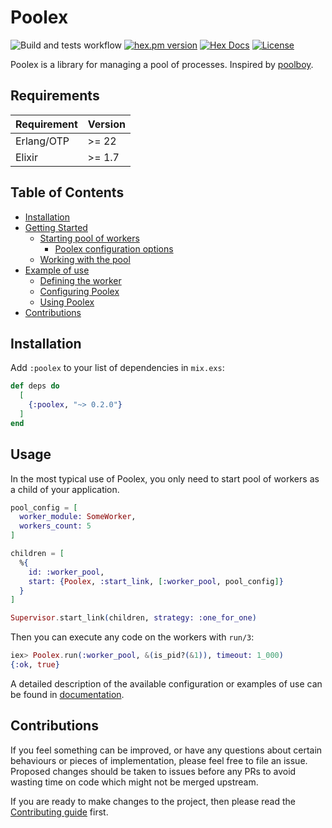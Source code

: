 # Poolex

![Build and tests workflow](https://github.com/general-CbIC/poolex/actions/workflows/ci-tests.yml/badge.svg)
[![hex.pm version](https://img.shields.io/hexpm/v/poolex.svg?style=flat)](https://hex.pm/packages/poolex)
[![Hex Docs](https://img.shields.io/badge/hex-docs-lightgreen.svg?style=flat)](https://hexdocs.pm/poolex/)
[![License](https://img.shields.io/hexpm/l/poolex.svg?style=flat)](https://github.com/general-CbIC/poolex/blob/main/LICENSE)
<!--[![Total Download](https://img.shields.io/hexpm/dt/poolex.svg?style=flat)](https://hex.pm/packages/poolex)-->

Poolex is a library for managing a pool of processes. Inspired by [poolboy](https://github.com/devinus/poolboy).

## Requirements

| Requirement | Version |
|-------------|---------|
| Erlang/OTP  | >= 22   |
| Elixir      | >= 1.7  |

## Table of Contents

- [Installation](#installation)
- [Getting Started](docs/guides/getting-started.md)
  - [Starting pool of workers](docs/guides/getting-started.md#starting-pool-of-workers)
    - [Poolex configuration options](docs/guides/getting-started.md#poolex-configuration-options)
  - [Working with the pool](docs/guides/getting-started.md#working-with-the-pool)
- [Example of use](docs/guides/example-of-use.md)
  - [Defining the worker](docs/guides/example-of-use.md#defining-the-worker)
  - [Configuring Poolex](docs/guides/example-of-use.md#configuring-poolex)
  - [Using Poolex](docs/guides/example-of-use.md#using-poolex)
- [Contributions](#contributions)

## Installation

Add `:poolex` to your list of dependencies in `mix.exs`:

```elixir
def deps do
  [
    {:poolex, "~> 0.2.0"}
  ]
end
```

## Usage

In the most typical use of Poolex, you only need to start pool of workers as a child of your application.

```elixir
pool_config = [
  worker_module: SomeWorker,
  workers_count: 5
]

children = [
  %{
    id: :worker_pool,
    start: {Poolex, :start_link, [:worker_pool, pool_config]}
  }
]

Supervisor.start_link(children, strategy: :one_for_one)
```

Then you can execute any code on the workers with `run/3`:

```elixir
iex> Poolex.run(:worker_pool, &(is_pid?(&1)), timeout: 1_000)
{:ok, true}
```

A detailed description of the available configuration or examples of use can be found in [documentation](docs/guides/).

## Contributions

If you feel something can be improved, or have any questions about certain behaviours or pieces of implementation, please feel free to file an issue. Proposed changes should be taken to issues before any PRs to avoid wasting time on code which might not be merged upstream.

If you are ready to make changes to the project, then please read the [Contributing guide](docs/CONTRIBUTING.md) first.
